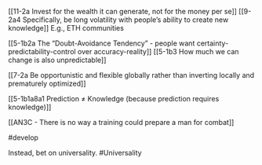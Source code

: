 [[11-2a Invest for the wealth it can generate, not for the money per se]]
	[[9-2a4 Specifically, be long volatility with people’s ability to create new knowledge]]
		E.g., ETH communities

[[5-1b2a The “Doubt-Avoidance Tendency” - people want certainty-predictability-control over accuracy-reality]]
[[5-1b3 How much we can change is also unpredictable]]

[[7-2a Be opportunistic and flexible globally rather than inverting locally and prematurely optimized]]

[[5-1b1a8a1 Prediction ≠ Knowledge (because prediction requires knowledge)]]

[[AN3C - There is no way a training could prepare a man for combat]]

#develop 

Instead, bet on universality.
#Universality 
